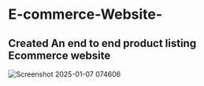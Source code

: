 # E-commerce-Website-

<h2>Created An end to end product listing Ecommerce website </h2>

![Screenshot 2025-01-07 074606](https://github.com/user-attachments/assets/e988a8f6-8cdf-4062-8a59-d582e18f1ab2)
